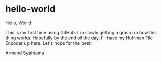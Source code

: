 # hello-world

Hello, World:

This is my first time using GitHub. I'm slowly getting a grasp on how this thing works.
Hopefully by the end of the day, I'll have my Huffman File Encoder up here.
Let's hope for the best!

Armand Syahtama
